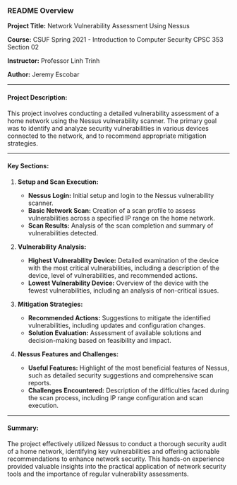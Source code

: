 
### README Overview

**Project Title:** Network Vulnerability Assessment Using Nessus

**Course:** CSUF Spring 2021 - Introduction to Computer Security CPSC 353 Section 02

**Instructor:** Professor Linh Trinh

**Author:** Jeremy Escobar

---

#### **Project Description:**
This project involves conducting a detailed vulnerability assessment of a home network using the Nessus vulnerability scanner. The primary goal was to identify and analyze security vulnerabilities in various devices connected to the network, and to recommend appropriate mitigation strategies.

---

#### **Key Sections:**

1. **Setup and Scan Execution:**
   - **Nessus Login:** Initial setup and login to the Nessus vulnerability scanner.
   - **Basic Network Scan:** Creation of a scan profile to assess vulnerabilities across a specified IP range on the home network.
   - **Scan Results:** Analysis of the scan completion and summary of vulnerabilities detected.

2. **Vulnerability Analysis:**
   - **Highest Vulnerability Device:** Detailed examination of the device with the most critical vulnerabilities, including a description of the device, level of vulnerabilities, and recommended actions.
   - **Lowest Vulnerability Device:** Overview of the device with the fewest vulnerabilities, including an analysis of non-critical issues.

3. **Mitigation Strategies:**
   - **Recommended Actions:** Suggestions to mitigate the identified vulnerabilities, including updates and configuration changes.
   - **Solution Evaluation:** Assessment of available solutions and decision-making based on feasibility and impact.

4. **Nessus Features and Challenges:**
   - **Useful Features:** Highlight of the most beneficial features of Nessus, such as detailed security suggestions and comprehensive scan reports.
   - **Challenges Encountered:** Description of the difficulties faced during the scan process, including IP range configuration and scan execution.

---

#### **Summary:**
The project effectively utilized Nessus to conduct a thorough security audit of a home network, identifying key vulnerabilities and offering actionable recommendations to enhance network security. This hands-on experience provided valuable insights into the practical application of network security tools and the importance of regular vulnerability assessments.

